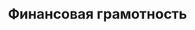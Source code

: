 ---
title: "Финансовая грамотность"
slug: "finansovaya-gramotnost"
url: "/finansovaya-gramotnost/"
menus:
    main:
        params:
        weight: 2
---
